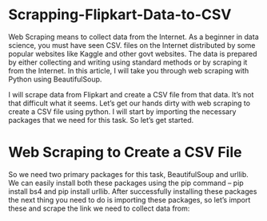 # Scrapping-Flipkart-Data-to-CSV
Web Scraping means to collect data from the Internet. As a beginner in data science, you must have seen CSV. files on the Internet distributed by some popular websites like Kaggle and other govt websites. The data is prepared by either collecting and writing using standard methods or by scraping it from the Internet. In this article, I will take you through web scraping with Python using BeautifulSoup.

I will scrape data from Flipkart and create a CSV file from that data. It’s not that difficult what it seems. Let’s get our hands dirty with web scraping to create a CSV file using python. I will start by importing the necessary packages that we need for this task. So let’s get started.

# Web Scraping to Create a CSV File
So we need two primary packages for this task, BeautifulSoup and urllib. We can easily install both these packages using the pip command – pip install bs4 and pip install urllib. After successfully installing these packages the next thing you need to do is importing these packages, so let’s import these and scrape the link we need to collect data from:

